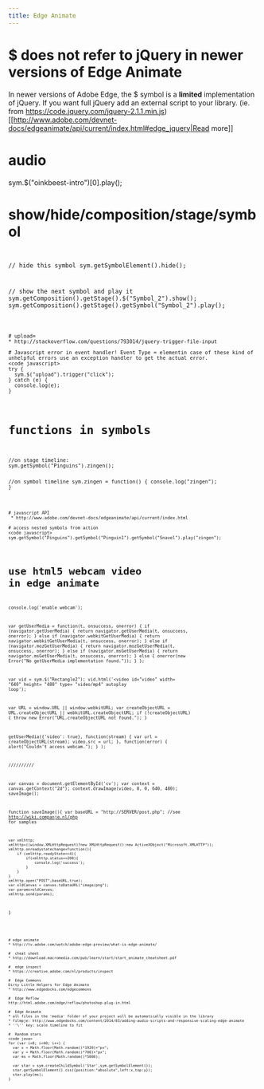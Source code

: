 ```yaml
---
title: Edge Animate
---
```


#  $ does not refer to jQuery in newer versions of Edge Animate
In newer versions of Adobe Edge, the $ symbol is a **limited** implementation of jQuery. If you want full jQuery add an external script to your library. (ie. from https://code.jquery.com/jquery-2.1.1.min.js)
[[http://www.adobe.com/devnet-docs/edgeanimate/api/current/index.html#edge_jquery|Read more]]

#  audio 
  sym.$("oinkbeest-intro")[0].play();

# show/hide/composition/stage/symbol<code javascript>
// hide this symbol
sym.getSymbolElement().hide();

// show the next symbol and play it
sym.getComposition().getStage().$("Symbol_2").show();
sym.getComposition().getStage().getSymbol("Symbol_2").play();
```

# upload=
* http://stackoverflow.com/questions/793014/jquery-trigger-file-input

# Javascript error in event handler! Event Type = elementin case of these kind of unhelpful errors use an exception handler to get the actual error.
<code javascript>
try {
  sym.$("upload").trigger("click");
} catch (e) {
  console.log(e);
}
```

#  functions in symbols 
<code javascript>
//on stage timeline:
sym.getSymbol("Pinguins").zingen();

//on symbol timeline
sym.zingen = function() {
  console.log("zingen");
}
```

# javascript API
 * http://www.adobe.com/devnet-docs/edgeanimate/api/current/index.html

# access nested symbols from action
<code javascript>
sym.getSymbol("Pinguins").getSymbol("Pinguin1").getSymbol("Snavel").play("zingen");
``` 
  
# use html5 webcam video in edge animate<code javascript>
console.log('enable webcam');

var getUserMedia = function(t, onsuccess, onerror) {
  if (navigator.getUserMedia) {
    return navigator.getUserMedia(t, onsuccess, onerror);
  } else if (navigator.webkitGetUserMedia) {
    return navigator.webkitGetUserMedia(t, onsuccess, onerror);
  } else if (navigator.mozGetUserMedia) {
    return navigator.mozGetUserMedia(t, onsuccess, onerror);
  } else if (navigator.msGetUserMedia) {
    return navigator.msGetUserMedia(t, onsuccess, onerror);
  } else {
    onerror(new Error("No getUserMedia implementation found."));
  }
};

var vid = sym.$("Rectangle2");
vid.html('<video id="video" width= "640" height= "480" type= "video/mp4" autoplay loop</video><canvas id="cv" width="640" height="480"></canvas>'); 

var URL = window.URL || window.webkitURL;
var createObjectURL = URL.createObjectURL || webkitURL.createObjectURL;
if (!createObjectURL) {
  throw new Error("URL.createObjectURL not found.");
}

getUserMedia({'video': true},
  function(stream) {
    var url = createObjectURL(stream);
    video.src = url;
  },
  function(error) {
    alert("Couldn't access webcam.");
  }
);

//////////

var canvas = document.getElementById('cv');
var context = canvas.getContext("2d");
context.drawImage(video, 0, 0, 640, 480);
saveImage();

function saveImage(){
    var baseURL = "http://SERVER/post.php"; //see http://wiki.companje.nl/php for samples

    var xmlhttp;
    xmlhttp=((window.XMLHttpRequest)?new XMLHttpRequest():new ActiveXObject("Microsoft.XMLHTTP"));
    xmlhttp.onreadystatechange=function(){
        if (xmlhttp.readyState==4){
            if(xmlhttp.status==200){
                console.log('success');             
            }
        }
    }
    xmlhttp.open("POST",baseURL,true);
    var oldCanvas = canvas.toDataURL("image/png");
    var params=oldCanvas;
    xmlhttp.send(params);
}
```


# edge animate
* http://tv.adobe.com/watch/adobe-edge-preview/what-is-edge-animate/

#  cheat sheet 
* http://download.macromedia.com/pub/learn/start/start_animate_cheatsheet.pdf

#  edge inspect 
* https://creative.adobe.com/nl/products/inspect

#  Edge Commons 
Dirty Little Helpers for Edge Animate
* http://www.edgedocks.com/edgecommons

#  Edge Reflow 
http://html.adobe.com/edge/reflow/photoshop-plug-in.html

#  Edge Animate 
* all files in the 'media' folder of your project will be automatically visible in the library
* filmpje: http://www.edgedocks.com/content/2014/03/adding-audio-scripts-and-responsive-scaling-edge-animate
* ''\'' key: scale timeline to fit

#  Random stars 
<code java>
for (var i=0; i<40; i++) {
  var x = Math.floor(Math.random()*1920)+"px";
  var y = Math.floor(Math.random()*700)+"px";
  var ms = Math.floor(Math.random()*5000);

  var star = sym.createChildSymbol('Star',sym.getSymbolElement());
  star.getSymbolElement().css({position:"absolute",left:x,top:y});  
  star.play(ms);
}
```
